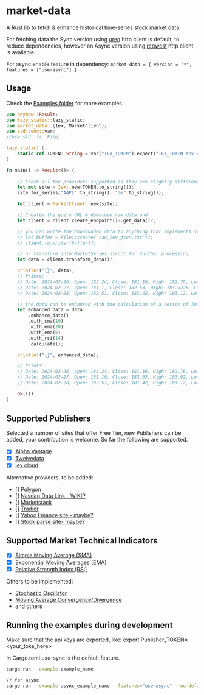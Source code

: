 # market-data

A Rust lib to fetch & enhance historical time-series stock market data.

For fetching data the Sync version using [ureq](https://crates.io/crates/ureq) http client is default, to reduce dependencies, however an Async version using [reqwest](https://crates.io/crates/reqwest) http client is available.

For async enable feature in dependency: ```market-data = { version = "*", features = ["use-async"] }```

## Usage

Check the [Examples folder](https://github.com/danrusei/market-data/tree/main/examples) for more examples.

```rust
use anyhow::Result;
use lazy_static::lazy_static;
use market_data::{Iex, MarketClient};
use std::env::var;
//use std::fs::File;

lazy_static! {
    static ref TOKEN: String = var("IEX_TOKEN").expect("IEX_TOKEN env variable is required");
}

fn main() -> Result<()> {
    
    // Check all the providers supported as they are slightly different
    let mut site = Iex::new(TOKEN.to_string());
    site.for_series("AAPL".to_string(), "3m".to_string());

    let client = MarketClient::new(site);

    // Creates the query URL & download raw data and
    let client = client.create_endpoint()?.get_data()?;

    // you can write the downloaded data to anything that implements std::io::Write , in this case a file
    // let buffer = File::create("raw_iex_json.txt")?;
    // client.to_writer(buffer)?;

    // or transform into MarketSeries struct for further processing
    let data = client.transform_data()?;

    println!("{}", data);
    // Prints:
    // Date: 2024-02-26, Open: 182.24, Close: 181.16, High: 182.76, Low: 180.65, Volume: 40867420
    // Date: 2024-02-27, Open: 181.1, Close: 182.63, High: 183.9225, Low: 179.56, Volume: 54318852
    // Date: 2024-02-28, Open: 182.51, Close: 181.42, High: 183.12, Low: 180.13, Volume: 48953940

    // the data can be enhanced with the calculation of a series of indicators
    let enhanced_data = data
        .enhance_data()
        .with_sma(10)
        .with_ema(20)
        .with_ema(6)
        .with_rsi(14)
        .calculate();

    println!("{}", enhanced_data);

    // Prints:
    // Date: 2024-02-26, Open: 182.24, Close: 181.16, High: 182.76, Low: 180.65, Volume: 40867420.00, SMA 10: 183.44, EMA 20: 185.25, EMA 6: 182.72, RSI 14: 30.43,
    // Date: 2024-02-27, Open: 181.10, Close: 182.63, High: 183.92, Low: 179.56, Volume: 54318852.00, SMA 10: 182.99, EMA 20: 185.00, EMA 6: 182.69, RSI 14: 29.80,
    // Date: 2024-02-28, Open: 182.51, Close: 181.42, High: 183.12, Low: 180.13, Volume: 48953940.00, SMA 10: 182.63, EMA 20: 184.66, EMA 6: 182.33, RSI 14: 27.31,

    Ok(())
}
```

## Supported Publishers

Selected a number of sites that offer Free Tier, new Publishers can be added, your contribution is welcome.
So far the following are supported.

* [x] [Alpha Vantage](https://www.alphavantage.co/documentation/)
* [x] [Twelvedata](https://twelvedata.com/docs#time-series)
* [x] [Iex cloud](https://iexcloud.io/docs/api/#rest-how-to)

Alternative providers, to be added:

* [] [Polygon](https://polygon.io/docs/stocks/get_v2_aggs_ticker__stocksticker__range__multiplier___timespan___from___to)
* [] [Nasdaq Data Link - WIKIP](https://data.nasdaq.com/databases/WIKIP#usage)
* [] [Marketstack](https://marketstack.com/documentation#historical_data)
* [] [Tradier](https://documentation.tradier.com/brokerage-api/markets/get-history)
* [] [Yahoo Finance site - maybe?](https://finance.yahoo.com/)
* [] [Stook parse site- maybe?](https://stooq.com/q/d/?s=aapl.us&i=d&d1=20230907&d2=20240229)


## Supported Market Technical Indicators

* [x] [Simple Moving Average (SMA)](https://www.investopedia.com/terms/s/sma.asp)
* [x] [Exponential Moving Averages (EMA)](https://www.investopedia.com/terms/e/ema.asp)
* [x] [Relative Strength Index (RSI)](https://www.investopedia.com/terms/r/rsi.asp)

Others to be implemented:

* [Stochastic Oscillator](https://www.investopedia.com/terms/s/stochasticoscillator.asp)
* [Moving Average Convergence/Divergence](https://www.investopedia.com/terms/m/macd.asp)
* and others


## Running the examples during development

Make sure that the api keys are exported, like: export Publisher_TOKEN=<your_toke_here>

In Cargo.toml use-sync is the default feature.

```bash
cargo run --example example_name

// for async
cargo run --example async_example_name --features="use-async" --no-default-features
```



